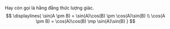 Hay còn gọi là hằng đẳng thức lượng giác.
$$
\displaylines{
\sin(A \pm B) = \sin(A)\cos(B) \pm \cos(A)\sin(B) \\
\cos(A \pm B) = \cos(A)\cos(B) \mp \sin(A)\sin(B)
}
$$